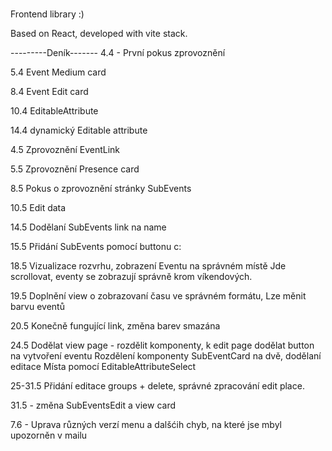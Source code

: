 # 

Frontend library :)

Based on React, developed with vite stack.




---------Deník-------
4.4 - První pokus zprovoznění

5.4 Event Medium card

8.4 Event Edit card

10.4 EditableAttribute

14.4 dynamický Editable attribute 

4.5 Zprovoznění EventLink

5.5 Zprovoznění Presence card

8.5 Pokus o zprovoznění stránky SubEvents

10.5 Edit data

14.5 Dodělaní SubEvents link na name

15.5 Přidání SubEvents pomocí buttonu c:

18.5 Vizualizace rozvrhu, zobrazení Eventu na správném místě
     Jde scrollovat, eventy se zobrazují správně krom víkendových.

19.5 Doplnění view o zobrazovaní času ve správném formátu,
     Lze měnit barvu eventů

20.5 Konečně fungující link, změna barev smazána

24.5 Dodělat view page - rozdělit komponenty, k edit page dodělat button na vytvoření eventu
     Rozdělení komponenty SubEventCard na dvě, dodělaní editace Místa pomocí EditableAttributeSelect

25-31.5 Přidání editace groups + delete, správné zpracování edit place.

31.5 - změna SubEventsEdit a view card

7.6 - Uprava různých verzí menu a dalšćih chyb, na které jse mbyl upozorněn v mailu
